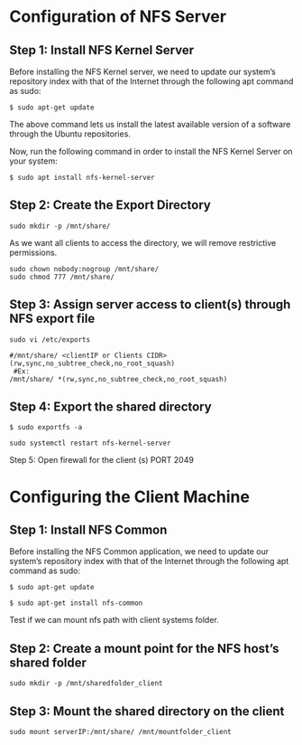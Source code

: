 # Configuration of NFS Server

## Step 1: Install NFS Kernel Server
Before installing the NFS Kernel server, we need to update our system’s repository index with that of the Internet 
through the following apt command as sudo:
```
$ sudo apt-get update
```
The above command lets us install the latest available version of a software through the Ubuntu repositories.

Now, run the following command in order to install the NFS Kernel Server on your system:
```
$ sudo apt install nfs-kernel-server
```
## Step 2: Create the Export Directory
```
sudo mkdir -p /mnt/share/
```
As we want all clients to access the directory, we will remove restrictive permissions.
```
sudo chown nobody:nogroup /mnt/share/
sudo chmod 777 /mnt/share/
```
## Step 3: Assign server access to client(s) through NFS export file
```
sudo vi /etc/exports

#/mnt/share/ <clientIP or Clients CIDR>(rw,sync,no_subtree_check,no_root_squash)
 #Ex:
/mnt/share/ *(rw,sync,no_subtree_check,no_root_squash)
```
## Step 4: Export the shared directory
```
$ sudo exportfs -a

sudo systemctl restart nfs-kernel-server
```
Step 5: Open firewall for the client (s) PORT 2049

# Configuring the Client Machine

## Step 1: Install NFS Common
Before installing the NFS Common application, we need to update our system’s repository index with that of the Internet 
through the following apt command as sudo:
```
$ sudo apt-get update

$ sudo apt-get install nfs-common
```
Test if we can mount nfs path with client systems folder.

## Step 2: Create a mount point for the NFS host’s shared folder
```
sudo mkdir -p /mnt/sharedfolder_client
```
## Step 3: Mount the shared directory on the client
```
sudo mount serverIP:/mnt/share/ /mnt/mountfolder_client
```
